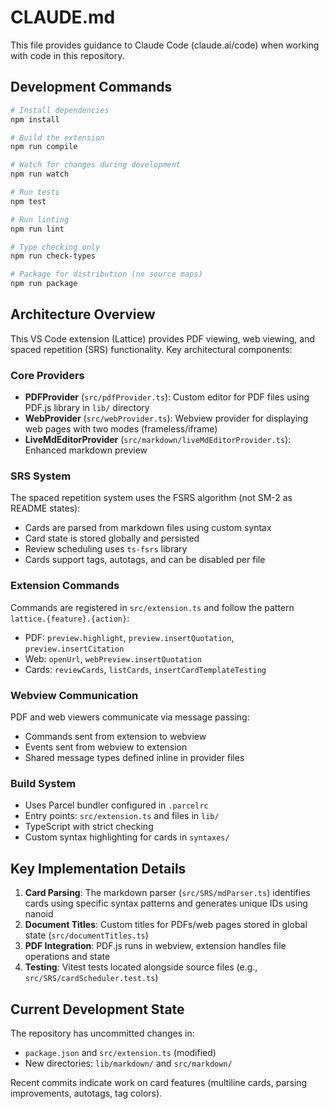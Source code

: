 # CLAUDE.md

This file provides guidance to Claude Code (claude.ai/code) when working with code in this repository.

## Development Commands

```bash
# Install dependencies
npm install

# Build the extension
npm run compile

# Watch for changes during development
npm run watch

# Run tests
npm test

# Run linting
npm run lint

# Type checking only
npm run check-types

# Package for distribution (no source maps)
npm run package
```

## Architecture Overview

This VS Code extension (Lattice) provides PDF viewing, web viewing, and spaced repetition (SRS) functionality. Key architectural components:

### Core Providers
- **PDFProvider** (`src/pdfProvider.ts`): Custom editor for PDF files using PDF.js library in `lib/` directory
- **WebProvider** (`src/webProvider.ts`): Webview provider for displaying web pages with two modes (frameless/iframe)
- **LiveMdEditorProvider** (`src/markdown/liveMdEditorProvider.ts`): Enhanced markdown preview

### SRS System
The spaced repetition system uses the FSRS algorithm (not SM-2 as README states):
- Cards are parsed from markdown files using custom syntax
- Card state is stored globally and persisted
- Review scheduling uses `ts-fsrs` library
- Cards support tags, autotags, and can be disabled per file

### Extension Commands
Commands are registered in `src/extension.ts` and follow the pattern `lattice.{feature}.{action}`:
- PDF: `preview.highlight`, `preview.insertQuotation`, `preview.insertCitation`
- Web: `openUrl`, `webPreview.insertQuotation`
- Cards: `reviewCards`, `listCards`, `insertCardTemplateTesting`

### Webview Communication
PDF and web viewers communicate via message passing:
- Commands sent from extension to webview
- Events sent from webview to extension
- Shared message types defined inline in provider files

### Build System
- Uses Parcel bundler configured in `.parcelrc`
- Entry points: `src/extension.ts` and files in `lib/`
- TypeScript with strict checking
- Custom syntax highlighting for cards in `syntaxes/`

## Key Implementation Details

1. **Card Parsing**: The markdown parser (`src/SRS/mdParser.ts`) identifies cards using specific syntax patterns and generates unique IDs using nanoid
2. **Document Titles**: Custom titles for PDFs/web pages stored in global state (`src/documentTitles.ts`)
3. **PDF Integration**: PDF.js runs in webview, extension handles file operations and state
4. **Testing**: Vitest tests located alongside source files (e.g., `src/SRS/cardScheduler.test.ts`)

## Current Development State

The repository has uncommitted changes in:
- `package.json` and `src/extension.ts` (modified)
- New directories: `lib/markdown/` and `src/markdown/`

Recent commits indicate work on card features (multiline cards, parsing improvements, autotags, tag colors).